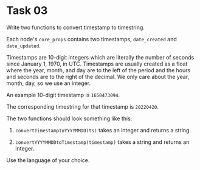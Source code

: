 # Task 03

Write two functions to convert timestamp to timestring.

Each node's `core_props` contains two timestamps, `date_created` and `date_updated`. 

Timestamps are 10-digit integers which are literally the number of seconds since January 1, 1970, in UTC. Timestamps are usually created as a float where the year, month, and day are to the left of the period and the hours and seconds are to the right of the decimal. We only care about the year, month, day, so we use an integer.

An example 10-digit timestamp is `1650473094`.

The corresponding timestring for that timestamp is `20220420`. 

The two functions should look something like this:

1. `convertTimestampToYYYYMMDD(ts)` takes an integer and returns a string.

1. `convertYYYYMMDDtoTimestamp(timestamp)` takes a string and returns an integer.

Use the language of your choice.


